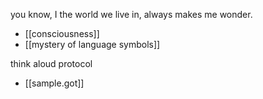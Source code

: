 you know, I the world we live in, always makes me wonder.

- [[consciousness]]
- [[mystery of language symbols]]


think aloud protocol 
- [[sample.got]]